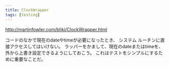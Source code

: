```yaml
---
title: ClockWrapper
tags: [testing]
---
```


http://martinfowler.com/bliki/ClockWrapper.html

コードのなかで現在のdateやtimeが必要になったとき、
システム ルーチンに直接アクセスしてはいけない。
ラッパーをかまして、現在のdateまたはtimeを、外から上書き設定できるようにしておこう。
これはテストをシンプルにするために重要なことだ。
